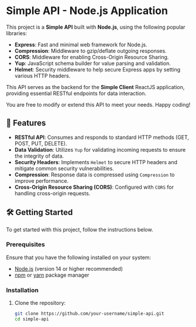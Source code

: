 # Simple API - Node.js Application

This project is a **Simple API** built with **Node.js**, using the following popular libraries:

- **Express**: Fast and minimal web framework for Node.js.
- **Compression**: Middleware to gzip/deflate outgoing responses.
- **CORS**: Middleware for enabling Cross-Origin Resource Sharing.
- **Yup**: JavaScript schema builder for value parsing and validation.
- **Helmet**: Security middleware to help secure Express apps by setting various HTTP headers.

This API serves as the backend for the **Simple Client** ReactJS application, providing essential RESTful endpoints for data interaction.

You are free to modify or extend this API to meet your needs. Happy coding!

## 🚀 Features

- **RESTful API**: Consumes and responds to standard HTTP methods (GET, POST, PUT, DELETE).
- **Data Validation**: Utilizes `Yup` for validating incoming requests to ensure the integrity of data.
- **Security Headers**: Implements `Helmet` to secure HTTP headers and mitigate common security vulnerabilities.
- **Compression**: Response data is compressed using `Compression` to improve performance.
- **Cross-Origin Resource Sharing (CORS)**: Configured with `CORS` for handling cross-origin requests.

## 🛠 Getting Started

To get started with this project, follow the instructions below.

### Prerequisites

Ensure that you have the following installed on your system:

- [Node.js](https://nodejs.org/) (version 14 or higher recommended)
- [npm](https://www.npmjs.com/) or [yarn](https://yarnpkg.com/) package manager

### Installation

1. Clone the repository:

   ```bash
   git clone https://github.com/your-username/simple-api.git
   cd simple-api

